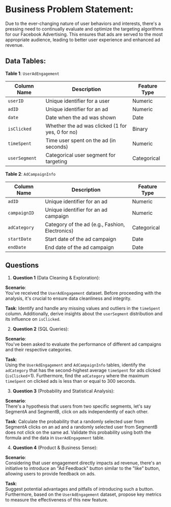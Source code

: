 # **Business Problem Statement**:
Due to the ever-changing nature of user behaviors and interests, there's a pressing need to continually evaluate and optimize the targeting algorithms for our Facebook Advertising. This ensures that ads are served to the most appropriate audience, leading to better user experience and enhanced ad revenue.

## **Data Tables**:

**Table 1**: `UserAdEngagement`

| Column Name    | Description                                  | Feature Type  |
|----------------|----------------------------------------------|---------------|
| `userID`       | Unique identifier for a user                 | Numeric      |
| `adID`         | Unique identifier for an ad                  | Numeric      |
| `date`         | Date when the ad was shown                   | Date         |
| `isClicked`    | Whether the ad was clicked (1 for yes, 0 for no)| Binary     |
| `timeSpent`    | Time user spent on the ad (in seconds)       | Numeric      |
| `userSegment`  | Categorical user segment for targeting       | Categorical  |

**Table 2**: `AdCampaignInfo`

| Column Name    | Description                                  | Feature Type  |
|----------------|----------------------------------------------|---------------|
| `adID`         | Unique identifier for an ad                  | Numeric      |
| `campaignID`   | Unique identifier for an ad campaign         | Numeric      |
| `adCategory`   | Category of the ad (e.g., Fashion, Electronics) | Categorical |
| `startDate`    | Start date of the ad campaign                | Date         |
| `endDate`      | End date of the ad campaign                  | Date         |

## Questions

1. **Question 1** (Data Cleaning & Exploration):

**Scenario**:  
You've received the `UserAdEngagement` dataset. Before proceeding with the analysis, it's crucial to ensure data cleanliness and integrity.

**Task**:
Identify and handle any missing values and outliers in the `timeSpent` column. Additionally, derive insights about the `userSegment` distribution and its influence on `isClicked`.

2. **Question 2** (SQL Queries):

**Scenario**:  
You've been asked to evaluate the performance of different ad campaigns and their respective categories.

**Task**:  
Using the `UserAdEngagement` and `AdCampaignInfo` tables, identify the `adCategory` that has the second-highest average `timeSpent` for ads clicked (`isClicked`=1). Furthermore, find the `adCategory` where the maximum `timeSpent` on clicked ads is less than or equal to 300 seconds.

3. **Question 3** (Probability and Statistical Analysis):

**Scenario**:  
There's a hypothesis that users from two specific segments, let's say SegmentA and SegmentB, click on ads independently of each other.

**Task**:
Calculate the probability that a randomly selected user from SegmentA clicks on an ad and a randomly selected user from SegmentB does not click on the same ad. Validate this probability using both the formula and the data in `UserAdEngagement` table.

4. **Question 4** (Product & Business Sense):

**Scenario**:  
Considering that user engagement directly impacts ad revenue, there's an initiative to introduce an "Ad Feedback" button similar to the "like" button, allowing users to provide feedback on ads.

**Task**:  
Suggest potential advantages and pitfalls of introducing such a button. Furthermore, based on the `UserAdEngagement` dataset, propose key metrics to measure the effectiveness of this new feature.